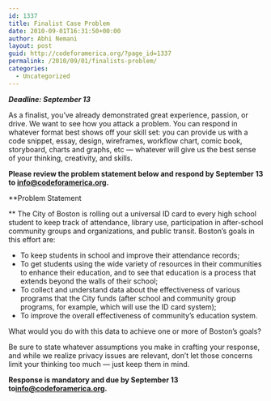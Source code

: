 ```yaml
---
id: 1337
title: Finalist Case Problem
date: 2010-09-01T16:31:50+00:00
author: Abhi Nemani
layout: post
guid: http://codeforamerica.org/?page_id=1337
permalink: /2010/09/01/finalists-problem/
categories:
  - Uncategorized
---
```

**_Deadline: September 13_**

As a finalist, you&#8217;ve already demonstrated great experience, passion, or drive. We want to see how you attack a problem. You can respond in whatever format best shows off your skill set: you can provide us with a code snippet, essay, design, wireframes, workflow chart, comic book, storyboard, charts and graphs, etc &#8212; whatever will give us the best sense of your thinking, creativity, and skills.

**Please review the problem statement below and respond by September 13 to <info@codeforamerica.org>.**

**Problem Statement
  
** The City of Boston is rolling out a universal ID card to every high school student to keep track of attendance, library use, participation in after-school community groups and organizations, and public transit. Boston&#8217;s goals in this effort are:

  * To keep students in school and improve their attendance records;
  * To get students using the wide variety of resources in their communities to enhance their education, and to see that education is a process that extends beyond the walls of their school;
  * To collect and understand data about the effectiveness of various programs that the City funds (after school and community group programs, for example, which will use the ID card system);
  * To improve the overall effectiveness of community&#8217;s education system.

What would you do with this data to achieve one or more of Boston&#8217;s goals?

Be sure to state whatever assumptions you make in crafting your response, and while we realize privacy issues are relevant, don&#8217;t let those concerns limit your thinking too much &#8212; just keep them in mind.

**Response is mandatory and due by September 13 to<info@codeforamerica.org>.**
